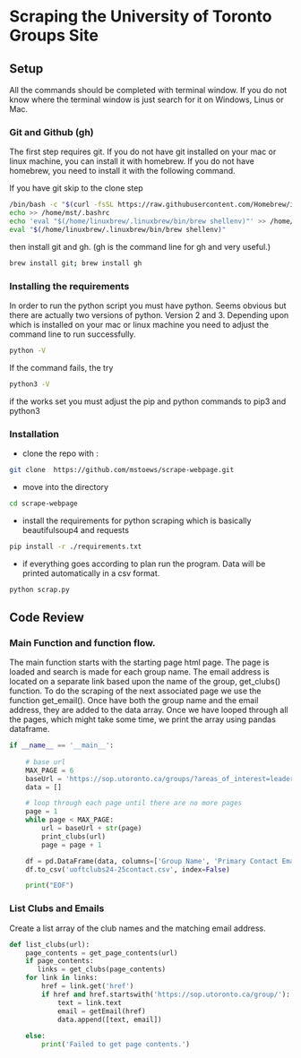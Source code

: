 # Scraping the University of Toronto Groups Site

## Setup
All the commands should be completed with terminal window. If you do not know where the terminal window is just search for it on Windows, Linus or Mac. 

### Git and Github (gh)
The first step requires git. If you do not have git installed on your mac or linux machine, you can install it with homebrew. If you do not have homebrew, you need to install it with the following command.

If you have git skip to the clone step


````bash
/bin/bash -c "$(curl -fsSL https://raw.githubusercontent.com/Homebrew/install/HEAD/install.sh)"
echo >> /home/mst/.bashrc
echo 'eval "$(/home/linuxbrew/.linuxbrew/bin/brew shellenv)"' >> /home/mst/.bashrc
eval "$(/home/linuxbrew/.linuxbrew/bin/brew shellenv)"
````

then install git and gh. (gh is the command line for gh and very useful.)

````bash
brew install git; brew install gh
````

### Installing the requirements

In order to run the python script you must have python. Seems obvious but there are actually two versions of python. Version 2 and 3. Depending upon which is installed on your mac or linux machine you need to adjust the command line to run successfully. 

````bash
python -V
````
If the command fails, the try 

````bash
python3 -V
````
if the works set you must adjust the pip and python commands to pip3 and python3 

### Installation
* clone the repo with :
````bash
git clone  https://github.com/mstoews/scrape-webpage.git 
````
* move into the directory

````bash
cd scrape-webpage
````

* install the requirements for python scraping which is basically beautifulsoup4 and requests

````bash
pip install -r ./requirements.txt
````

* if everything goes according to plan run the program. Data will be printed automatically in a csv format.

````bash
python scrap.py
````

## Code Review

### Main Function and function flow.
The main function starts with the starting page html page. The page is loaded and search is made for each group name. The email address is located on a separate link based upon the name of the group, get_clubs() function.  To do the scraping of the next associated page we use the function get_email(). Once have both the group name and the email address, they are added to the data array. Once we have looped through all the pages, which might take some time, we print the array using pandas dataframe. 

```py
if __name__ == '__main__':
    
    # base url
    MAX_PAGE = 6
    baseUrl = 'https://sop.utoronto.ca/groups/?areas_of_interest=leadership&campus=st-george&pg='
    data = []

    # loop through each page until there are no more pages
    page = 1
    while page < MAX_PAGE:
        url = baseUrl + str(page)
        print_clubs(url)
        page = page + 1

    df = pd.DataFrame(data, columns=['Group Name', 'Primary Contact Email'])
    df.to_csv('uoftclubs24-25contact.csv', index=False)

    print("EOF")

```

### List Clubs and Emails
Create a list array of the club names and the matching email address. 

```py
def list_clubs(url):
    page_contents = get_page_contents(url) 
    if page_contents:
       links = get_clubs(page_contents)        
    for link in links:
        href = link.get('href')                        
        if href and href.startswith('https://sop.utoronto.ca/group/'):
            text = link.text            
            email = getEmail(href)
            data.append([text, email])                
        
    else:
        print('Failed to get page contents.')

```